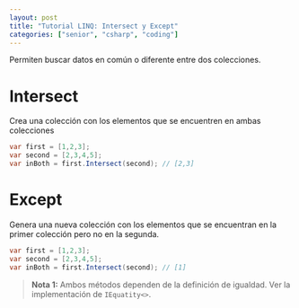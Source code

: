 ```yaml
---
layout: post
title: "Tutorial LINQ: Intersect y Except"
categories: ["senior", "csharp", "coding"]
---
```


Permiten buscar datos en común o diferente entre <!--more-->dos colecciones.

# Intersect

Crea una colección con los elementos que se encuentren en ambas colecciones

```csharp
var first = [1,2,3];
var second = [2,3,4,5];
var inBoth = first.Intersect(second); // [2,3]
```

# Except

Genera una nueva colección con los elementos que se encuentran en la primer colección pero no en la segunda.

```csharp
var first = [1,2,3];
var second = [2,3,4,5];
var inBoth = first.Intersect(second); // [1]
```

> **Nota 1:** Ambos métodos dependen de la definición de igualdad. Ver la implementación de `IEquatity<>`.
